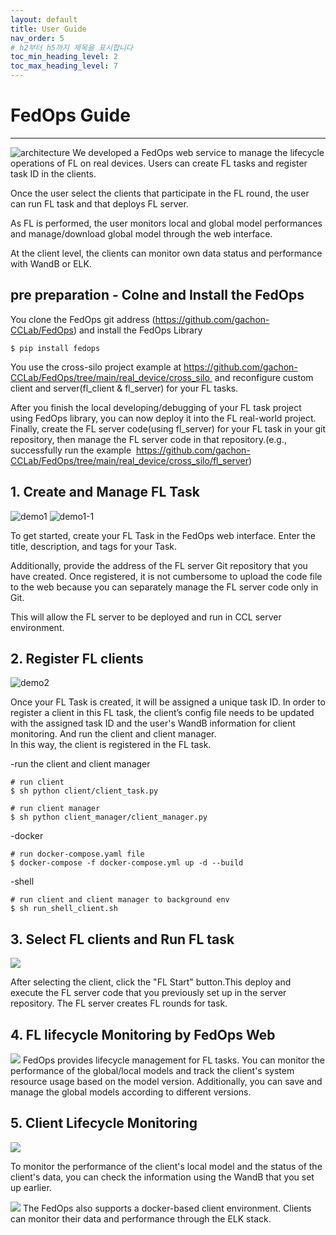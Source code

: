 ```yaml
---
layout: default
title: User Guide
nav_order: 5
# h2부터 h5까지 제목을 표시합니다
toc_min_heading_level: 2
toc_max_heading_level: 7
---
```


# **FedOps Guide**

-----
![architecture](./img/architecture2.PNG)
We developed a FedOps web service to manage the lifecycle operations of FL on real devices.
Users can create FL tasks and register task ID in the clients.

Once the user select the clients that participate in the FL round, the user can run FL task and that deploys FL server.

As FL is performed, the user monitors local and global model performances and manage/download global model through the web interface.

At the client level, the clients can monitor own data status and performance with WandB or ELK.

## pre preparation - Colne and Install the FedOps
You clone the FedOps git address (https://github.com/gachon-CCLab/FedOps) and install the FedOps Library
```
$ pip install fedops
```
You use the cross-silo project example at https://github.com/gachon-CCLab/FedOps/tree/main/real_device/cross_silo 
and reconfigure custom client and server(fl_client & fl_server) for your FL tasks.

After you finish the local developing/debugging of your FL task project using FedOps library,
you can now deploy it into the FL real-world project.
Finally, create the FL server code(using fl_server) for your FL task in your git repository, then manage the FL server code in that repository.(e.g., successfully run the example  https://github.com/gachon-CCLab/FedOps/tree/main/real_device/cross_silo/fl_server)

## 1. Create and Manage FL Task
![demo1](./img/demo1.PNG)
![demo1-1](./img/demo1-1.PNG)

To get started, create your FL Task in the FedOps web interface.
Enter the title, description, and tags for your Task. 

Additionally, provide the address of the FL server Git repository that you have created. 
Once registered, it is not cumbersome to upload the code file to the web because you can separately manage the FL server code only in Git. 

This will allow the FL server to be deployed and run in CCL server environment.

## 2. Register FL clients
![demo2](./img/demo2.PNG)

Once your FL Task is created, it will be assigned a unique task ID. In order to register a client in this FL task, the client’s config file needs to be updated with the assigned task ID and the user's WandB information for client monitoring. And run the client and client manager. In this way, the client is registered in the FL task.

-run the client and client manager
```
# run client
$ sh python client/client_task.py

# run client manager
$ sh python client_manager/client_manager.py
```
-docker
```
# run docker-compose.yaml file
$ docker-compose -f docker-compose.yml up -d --build
```

-shell
```
# run client and client manager to background env
$ sh run_shell_client.sh
```
## 3. Select FL clients and Run FL task
![](./img/demo3.PNG)

After selecting the client, click the "FL Start" button.This deploy and execute the FL server code that you previously set up in the server repository. The FL server creates FL rounds for task.

## 4. FL lifecycle Monitoring by FedOps Web
![](./img/demo4.PNG)
FedOps provides lifecycle management for FL tasks. You can monitor the performance of the global/local models and track the client's system resource usage based on the model version. Additionally, you can save and manage the global models according to different versions.

## 5. Client Lifecycle Monitoring
![](./img/demo5.PNG)

 To monitor the performance of the client's local model and the status of the client's data, you can check the information using the WandB that you set up earlier.

![](./img/demo5-1.PNG)
The FedOps also supports a docker-based client environment. 
Clients can monitor their data and performance through the ELK stack.
